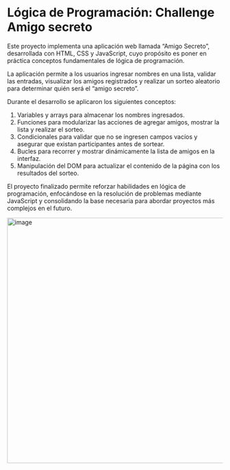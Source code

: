 <h1>Lógica de Programación: Challenge Amigo secreto</h1>

Este proyecto implementa una aplicación web llamada “Amigo Secreto”, desarrollada con HTML, CSS y JavaScript, cuyo propósito es poner en práctica conceptos fundamentales de lógica de programación.

La aplicación permite a los usuarios ingresar nombres en una lista, validar las entradas, visualizar los amigos registrados y realizar un sorteo aleatorio para determinar quién será el “amigo secreto”.

Durante el desarrollo se aplicaron los siguientes conceptos:

<ol>
  <li>Variables y arrays para almacenar los nombres ingresados.</li>

  <li>Funciones para modularizar las acciones de agregar amigos, mostrar la lista y realizar el sorteo.</li>

  <li>Condicionales para validar que no se ingresen campos vacíos y asegurar que existan participantes antes de sortear.</li>

  <li>Bucles para recorrer y mostrar dinámicamente la lista de amigos en la interfaz.</li>

  <li>Manipulación del DOM para actualizar el contenido de la página con los resultados del sorteo.</li>
</ol>

El proyecto finalizado permite reforzar habilidades en lógica de programación, enfocándose en la resolución de problemas mediante JavaScript y consolidando la base necesaria para abordar proyectos más complejos en el futuro.

<img width="1223" height="574" alt="image" src="https://github.com/user-attachments/assets/97002b8a-6a45-4883-849a-577a79cb0587" />

